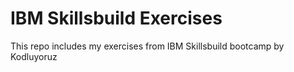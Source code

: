 # IBM Skillsbuild Exercises

This repo includes my exercises from IBM Skillsbuild bootcamp by Kodluyoruz

